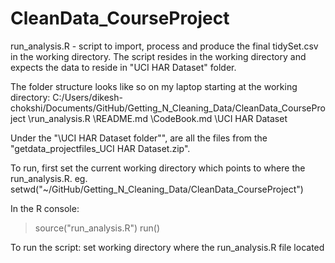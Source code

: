 CleanData_CourseProject
=======================
run_analysis.R - script to import, process and produce the final tidySet.csv in the working directory. The script resides in the working directory and expects the data to reside in "UCI HAR Dataset" folder.


The folder structure looks like so on my laptop starting at the working directory:
  C:/Users/dikesh-chokshi/Documents/GitHub/Getting_N_Cleaning_Data/CleanData_CourseProject
      \run_analysis.R
      \README.md
      \CodeBook.md
      \UCI HAR Dataset
          <data files>
    
Under the "\UCI HAR Dataset folder"", are all the files from the "getdata_projectfiles_UCI HAR Dataset.zip".

To run, first set the current working directory which points to where the run_analysis.R.
  eg. setwd("~/GitHub/Getting_N_Cleaning_Data/CleanData_CourseProject")
  
In the R console:
  > source("run_analysis.R")
  > run()

To run the script:
  set working directory where the run_analysis.R file located
    